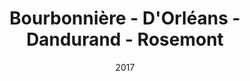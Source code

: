 ---
title: Bourbonnière - D'Orléans - Dandurand - Rosemont
date: '2017'
type: ruelle_verte
district: rosemont
position: { lng: -73.57406418598796, lat: 45.55826435969118 }
---